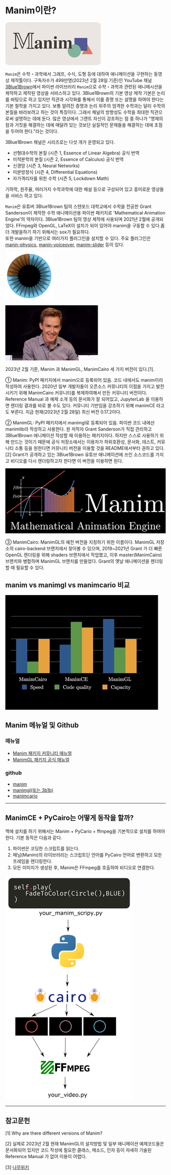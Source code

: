 # Manim이란?

![w:300](./images/Manim_logo.png)

`Manim`은 수학・과학에서 그래프, 수식, 도형 등에 대하여 애니메이션을 구현하는 동영상 제작툴이다. 구독자수가 499만명(2023년 2월 28일 기준)인 YouTube 채널 [3Blue1Brown](https://www.youtube.com/channel/UCYO_jab_esuFRV4b17AJtAw)에서 파이썬 라이브러리 `Manim`으로 수학・과학과 관련된 애니메시션을 제작하고 제작된 영상을 서비스하고 있다. 3Blue1Brown의 기본 영상 제작 기본은 논리를 바탕으로 하고 있지만 직관과 시각화를 통해서 이를 증명 또는 설명을 하여야 한다는 기본 철학을 가지고 있다. 보통 알려진 증명과 논리 위주의 엄격한 수학과는 달리 수학의 본질을 바라보려고 하는 것이 특징이다. 그래서 채널의 방향성도 수학을 최대한 직관으로써 설명하는 데에 둔다. 많은 영상에서 그랜트 자신이 강조하는 점 중 하나가 "명제의 참과 거짓을 해결하는 데에 매달려 있는 것보단 실질적인 문제들을 해결하는 데에 초점을 두어야 한다."라는 것이다.

3Blue1Brown 채널은 시리즈로는 다섯 개가 운영되고 있다.

- 선형대수학의 본질 (시즌 1, Essence of Linear Algebra) 공식 번역
- 미적분학의 본질 (시즌 2, Essence of Calculus) 공식 번역
- 신경망 (시즌 3, Neural Networks)
- 미분방정식 (시즌 4, Differential Equations)
- 자가격리자를 위한 수학 (시즌 5, Lockdown Math)

기하학, 원주율, 여러가지 수학과학에 대한 해설 등으로 구성되어 있고 흥미로운 영상들을 서비스 하고 있다.

`Manim`은 유튜버 3Blue1Brown 팀의 스텐포드 대학교에서 수학을 전공한 Grant Sanderson이 제작한 수학 애니메이션용 파이썬 패키지로 'Mathematical Animation Engine'의 약자이다. 3Blue1Brown 팀의 영상 제작에 사용되며 2021년 2월에 공개되었다. FFmpeg와 OpenGL, LaTeX이 설치가 되어 있어야 manim을 구동할 수 있다.좀 더 개발을하기 하기 위해서는 sox가 필요하다.  
 또한 manim을 기반으로 여러가지 플러그인을 설치할 수 있다. 주요 플러그인은 [manin-physics](https://github.com/Matheart/manim-physics), [manin-voiceover](https://voiceover.manim.community/en/stable/), [manim-slider](https://github.com/jeertmans/manim-slides) 등이 있다.

![w:300](./images/3B1B_Logo_480.png)

![w:300](./images/Grant%20Sanderson.jpeg)

2023년 2월 기준, Manim 과 ManimGL, ManimCairo 세 가지 버전이 있다.[1].

① Manim: PyPI 패키지에서 manim으로 등록되어 있음. 코드 내에서도 manim이라 작성하여 사용한다. 2020년 일부 개발자들이 오픈소스 커뮤니티의 이점을 가지고 발전시키기 위해 ManimCairo 커뮤니티를 복제하여해서 만든 커뮤니티 버전이다. Reference Manual 과 예제 소개 등의 문서화가 잘 되어있고, JupyterLab 을 이용하면 렌더링 결과를 바로 볼 수도 있다. 커뮤니티 기반임을 강조하기 위해 manimCE 라고도 부른다. 지금 현재(2023년 2월 28일) 최신 버전 0.17.2이다.

② ManimGL: PyPI 패키지에서 manimgl로 등록되어 있음. 파이썬 코드 내에선 manimlib라 작성하고 사용한다. 원 저작자 Grant Sanderson가 직접 관리하고 3Blue1Brown 애니메이션 작성할 때 이용하는 패키지이다. 하지만 스스로 사용하기 위해 만드는 것이기 때문에 공식 저장소에서는 이용자가 하위호환성, 문서화, 테스트, 커뮤니티 소통 등을 원한다면 커뮤니티 버전을 이용할 것을 README에서부터 권하고 있다.[2] Grant가 공개하고 있는 3Blue1Brown 유튜브 애니메이션에 쓰인 소스코드를 가지고 비디오를 다시 렌더링하고자 한다면 이 버전을 이용하면 된다.

![w:600](./images/manimgl.png)

③ ManimCairo: ManimGL의 예전 버전을 지칭하기 위한 이름이다. ManimGL 저장소의 cairo-backend 브랜치에서 찾아볼 수 있으며, 2019~2021년 Grant 가 더 빠른 OpenGL 렌더링을 위해 shaders 브랜치에서 작업했고, 이후 master(ManimCairo) 브랜치와 병합하며 ManimGL 브랜치를 만들었다. Grant의 옛날 애니메이션을 렌더링할 때 필요할 수 있다.

## manim vs manimgl vs manimcario 비교

![w:300](./images/manim_vs_manimgl_vs_manimcario.jpeg)

## Manim 메뉴얼 및 Github

### 메뉴얼

- [Manim 패키지 커뮤니티 매뉴얼](https://docs.manim.community/en/stable/index.html)
- [ManimGL 패키지 공식 매뉴얼](https://3b1b.github.io/manim/getting_started/installation.html)

### github

- [manim](https://github.com/ManimCommunity/manim)
- [manimgl(또는 3b1b)](https://github.com/3b1b/manim)
- [manimcario](https://github.com/3b1b/manim/tree/cairo-backend)

---

## ManimCE + PyCairo는 어떻게 동작을 할까?

맥에 설치를 하기 위해서는 Manim + PyCario + ffmpeg을 기본적으로 설치를 하여야 한다. 기본 동작은 다음과 같다.

1. 파이썬은 코딩한 스크립트를 읽는다.
2. 매님(Manim)의 라이브러리는 스크립트딘 언어를 PyCairo 언어로 변환하고 모든 프레임을 렌더링한다.
3. 모든 이미지가 생성된 후, Manim은 FFmpeg를 호출하여 비디오로 연결한다.

![동작방법](images/how_manim_works.png)

---

## 참고문헌

[1] Why are there different versions of Manim?

[2] 실제로 2023년 2월 현재 ManimGL의 설치방법 및 일부 애니메이션 예제코드들은 문서화되어 있지만 코드 작성에 필요한 클래스, 메소드, 인자 등이 자세히 기술된 Reference Manual 가 없어 이용이 어렵다.

[3] [나무위키](https://namu.wiki/w/manim#fn-1)
